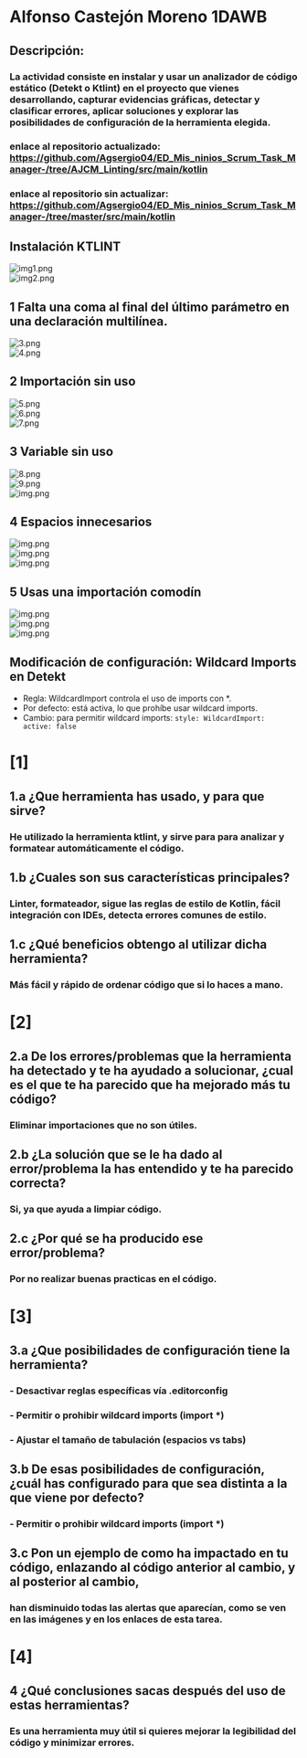 # Alfonso Castejón Moreno 1DAWB<br>

## Descripción:<br>
### La actividad consiste en instalar y usar un analizador de código estático (Detekt o Ktlint) en el proyecto que vienes desarrollando, capturar evidencias gráficas, detectar y clasificar errores, aplicar soluciones y explorar las posibilidades de configuración de la herramienta elegida.<br>
### enlace al repositorio actualizado: https://github.com/Agsergio04/ED_Mis_ninios_Scrum_Task_Manager-/tree/AJCM_Linting/src/main/kotlin
### enlace al repositorio sin actualizar: https://github.com/Agsergio04/ED_Mis_ninios_Scrum_Task_Manager-/tree/master/src/main/kotlin

## Instalación KTLINT<br>
![img1.png](img/ACM/img1.png)<br>
![img2.png](img/ACM/img2.png)<br>

## 1 Falta una coma al final del último parámetro en una declaración multilínea. <br>
![3.png](img/ACM/3.png)<br>
![4.png](img/ACM/4.png)<br>

## 2 Importación sin uso<br>
![5.png](img/ACM/5.png)<br>
![6.png](img/ACM/6.png)<br>
![7.png](img/ACM/7.png)<br>

## 3 Variable sin uso<br>
![8.png](img/ACM/8.png)<br>
![9.png](img/ACM/9.png)<br>
![img.png](img/ACM/10.png)<br>

## 4 Espacios innecesarios
![img.png](img/ACM/11.png)<br>
![img.png](img/ACM/12.png)<br>
![img.png](img/ACM/13.png)<br>

## 5 Usas una importación comodín
![img.png](img/ACM/14.png)<br>
![img.png](img/ACM/15.png)<br>
![img.png](img/ACM/16.png)<br>

## Modificación de configuración: Wildcard Imports en Detekt
- Regla: WildcardImport controla el uso de imports con *.
- Por defecto: está activa, lo que prohíbe usar wildcard imports.
- Cambio: para permitir wildcard imports:
``
style:
WildcardImport:
active: false
``

# [1]<br>
## 1.a ¿Que herramienta has usado, y para que sirve?<br>
### He utilizado la herramienta ktlint, y sirve para  para analizar y formatear automáticamente el código.<br>
## 1.b ¿Cuales son sus características principales?<br>
### Linter, formateador, sigue las reglas de estilo de Kotlin, fácil integración con IDEs, detecta errores comunes de estilo.<br>
## 1.c ¿Qué beneficios obtengo al utilizar dicha herramienta?<br>
### Más fácil y rápido de ordenar código que si lo haces a mano.<br>
# [2]<br>
## 2.a De los errores/problemas que la herramienta ha detectado y te ha ayudado a solucionar, ¿cual es el que te ha parecido que ha mejorado más tu código?<br>
### Eliminar importaciones que no son útiles.<br>
## 2.b ¿La solución que se le ha dado al error/problema la has entendido y te ha parecido correcta?<br>
### Si, ya que ayuda a limpiar código.<br>
## 2.c ¿Por qué se ha producido ese error/problema?<br>
### Por no realizar buenas practicas en el código.<br>
# [3]<br>
## 3.a ¿Que posibilidades de configuración tiene la herramienta?<br>
### - Desactivar reglas específicas vía .editorconfig<br>
### - Permitir o prohibir wildcard imports (import *)<br>
### - Ajustar el tamaño de tabulación (espacios vs tabs)<br>
## 3.b De esas posibilidades de configuración, ¿cuál has configurado para que sea distinta a la que viene por defecto?<br>
### - Permitir o prohibir wildcard imports (import *)<br>
## 3.c Pon un ejemplo de como ha impactado en tu código, enlazando al código anterior al cambio, y al posterior al cambio,<br>
### han disminuido todas las alertas que aparecían, como se ven en las imágenes y en los enlaces de esta tarea.<br>
# [4]<br>
## 4 ¿Qué conclusiones sacas después del uso de estas herramientas?<br>
### Es una herramienta muy útil si quieres mejorar la legibilidad del código y minimizar errores.<br>

